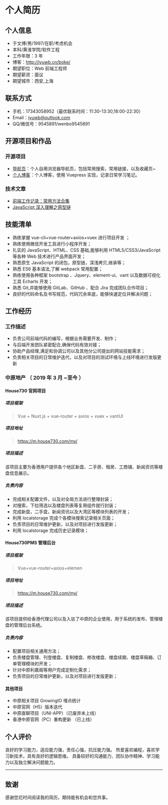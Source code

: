# 个人简历

## 个人信息

- 于文博/男/1997/在职/考虑机会
- 本科/黄淮学院/软件工程
- 工作年限：3 年
- 博客：http://iyuwb.cn/boke/
- 期望职位：Web 前端工程师
- 期望薪资：面议
- 期望城市：西安,上海

## 联系方式

- 手机：17343058952（最优联系时间：11:30-13:30,18:00-22:30）
- Email：iyuwb@outlook.com
- QQ/微信号：9545891/wenbo9545891

## 开源项目和作品

### 开源项目

- [导航页](http://iyuwb.cn/)：个人自用浏览器导航页，包括常用搜索，常用链接，以及收藏页~
- [个人博客](http://iyuwb.cn/boke/)：个人博客，使用 Vuepress 实现，记录日常学习笔记。

### 技术文章

- [前端工作记录：常用方法合集](http://iyuwb.cn/boke/Notes/前端工程师进阶之手撕代码.html)
- [JavaScript 深入理解之原型链](https://yevin.gitee.io/yiran/boke/javascript-01.html)

## 技能清单

- 熟练掌握 vue-cli+vue-router+axios+vuex 进⾏项⽬开发 ；
- 熟练使⽤微信开发⼯具进⾏⼩程序开发；
- 扎实的 JavaScript、HTML、CSS 基础,能够利⽤ HTML5/CSS3/JavaScript 等各种 Web 技术进⾏产品界⾯开发；
- 熟悉原⽣ JavaScript 的闭包，原型链，深浅拷⻉,继承等；
- 熟悉 ES6 基本语法,了解 webpack 常⽤配置；
- 熟练使⽤各种框架 bootstrap 、Jquery、element-ui、vant 以及数据可视化⼯具 Echarts 开发；
- 熟悉 Git,并能够使⽤ GitLab、GitHub 、配合 Jira 完成团队合作项⽬；
- 良好的代码命名及书写规范，代码冗余率底，能够快速定位并解决问题；

## 工作经历

### 工作描述

- 负责公司前端代码的编写，根据业务需要开发、制作；
- 与后端开发团队紧密配合,确保代码有效对接；
- 协助产品经理,满⾜和协调公司以及其他分公司提出的⽹站技能需求；
- 负责相关项⽬的⽇常维护迭代，以及对项⽬的测试环境与上线环境进⾏发版更新

### 中原地产 （ 2019 年 3 月 ~至今 ）

#### House730 官网项目

##### 项目框架

> Vue + Nuxt.js + vue-router + axios + vuex + vantUI

##### 项目地址

> https://m.house730.com/my/

##### 项目描述

该项目主要为香港用户提供各个地区新盘、二手房、租房、工商铺、新闻资讯等楼盘信息展示。

##### 负责内容

- 完成相关配置⽂件，以及对全局⽅法进⾏整理封装；
- 对搜索，下拉筛选以及楼盘列表等复⽤组件就⾏封装；
- 完成新盘，⼆⼿盘，新闻资讯以及⼤湾区等模块列表的开发；
- 利⽤ localstorage 完成个各模块搜索记录相关⻚⾯；
- 负责项⽬的⽇常维护更新，以及对项⽬进⾏发版更新；
- 利用 localstorage 完成历史记录模块；

#### House730PMS 管理后台

##### 项目框架

> Vue+vue-router+axios+elemen

##### 项目地址

> https://m.house730.com/my/

##### 项目描述

该项⽬提供给⾹港代理公司以及⼊驻了中原的企业使⽤，⽤于系统的发布、管理楼盘的管理后台系统。

##### 负责内容

- 配置项目相关通⽤⽅法；
- 负责楼盘管理、刊登楼盘、复制楼盘、修改楼盘、楼盘续期、楼盘草稿箱、订单管理模块的开发；
- 针对中原利嘉阁等⽤户完成定制化需求；
- 负责项⽬的⽇常维护更新，以及对项⽬进⾏发版更新；

#### 其他项目

- 中原相关项⽬ GrowingIO 埋点统计
- 中原官⽹（H5）版本迭代
- 中原直聊项⽬（UNI-APP）（已废弃未上线）
- ⾹港中原官⽹（PC）重构更新 （已上线）

## 个人评价

良好的学习能力，适应能力强，责任心强，抗压能力强。
热爱喜欢编程，喜欢学习新技术，具有良好的逻辑思维。
具备较好的沟通能力、团队协作精神、学习能力以及独立解决问题能力。

---

## 致谢

感谢您花时间阅读我的简历，期待能有机会和您共事。
